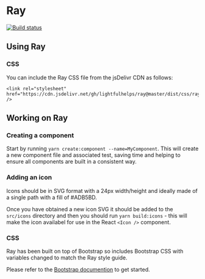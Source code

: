 # Ray

[![Build status](https://badge.buildkite.com/71a56e0a65b60c1d9e1c42dd098c254e23eb0415ba57cbbfca.svg)](https://buildkite.com/lightful/ray-tests)

## Using Ray

### CSS

You can include the Ray CSS file from the jsDelivr CDN as follows:

```
<link rel="stylesheet" href="https://cdn.jsdelivr.net/gh/lightfulhelps/ray@master/dist/css/ray.css" />
```

## Working on Ray

### Creating a component

Start by running `yarn create:component --name=MyComponent`. This will create a new component file and associated test, saving time and helping to ensure all components are built in a consistent way.

### Adding an icon

Icons should be in SVG format with a 24px width/height and ideally made of a single path with a fill of #ADB5BD.

Once you have obtained a new icon SVG it should be added to the `src/icons` directory and then you should run `yarn build:icons` - this will make the icon availabel for use in the React `<Icon />` component.

### CSS

Ray has been built on top of Bootstrap so includes Bootstrap CSS with variables changed to match the Ray style guide.

Please refer to the [Bootstrap documention](https://getbootstrap.com/docs/4.1/getting-started/introduction/) to get started.

